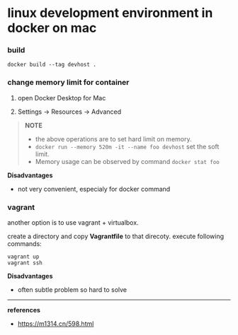 # linux development environment in docker on mac

### build

```shell
docker build --tag devhost .
```

### change memory limit for container

1. open Docker Desktop for Mac

2. Settings -> Resources -> Advanced

> **NOTE**
>
> * the above operations are to set hard limit on memory.
> * `docker run --memory 520m -it --name foo devhost` set the soft limit.
> * Memory usage can be observed by command `docker stat foo`


**Disadvantages**

* not very convenient, especialy for docker command


### vagrant

another option is to use vagrant + virtualbox.

create a directory and copy **Vagrantfile** to that direcoty. execute following commands:

```shell
vagrant up
vagrant ssh
```

**Disadvantages**

* often subtle problem so hard to solve


---------------

**references**

* https://m1314.cn/598.html
